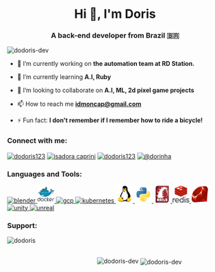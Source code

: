 <h1 align="center">Hi 👋, I'm Doris</h1>
<h3 align="center">A back-end developer from Brazil 🇧🇷</h3>

<p align="left"> <img src="https://komarev.com/ghpvc/?username=dodoris-dev&label=Profile%20views&color=0e75b6&style=flat" alt="dodoris-dev" /> </p>

- 🔭 I’m currently working on **the automation team at RD Station.**

- 🌱 I’m currently learning **A.I, Ruby**

- 👯 I’m looking to collaborate on **A.I, ML, 2d pixel game projects**

- 📫 How to reach me **idmoncap@gmail.com**

- ⚡ Fun fact: **I don't remember if I remember how to ride a bicycle!**

<h3 align="left">Connect with me:</h3>
<p align="left">
<a href="https://twitter.com/dodoris123" target="blank"><img align="center" src="https://raw.githubusercontent.com/rahuldkjain/github-profile-readme-generator/master/src/images/icons/Social/twitter.svg" alt="dodoris123" height="30" width="40" /></a>
<a href="https://linkedin.com/in/isadora caprini" target="blank"><img align="center" src="https://raw.githubusercontent.com/rahuldkjain/github-profile-readme-generator/master/src/images/icons/Social/linked-in-alt.svg" alt="isadora caprini" height="30" width="40" /></a>
<a href="https://instagram.com/dodoris123" target="blank"><img align="center" src="https://raw.githubusercontent.com/rahuldkjain/github-profile-readme-generator/master/src/images/icons/Social/instagram.svg" alt="dodoris123" height="30" width="40" /></a>
<a href="https://medium.com/@dorinha" target="blank"><img align="center" src="https://raw.githubusercontent.com/rahuldkjain/github-profile-readme-generator/master/src/images/icons/Social/medium.svg" alt="@dorinha" height="30" width="40" /></a>
</p>

<h3 align="left">Languages and Tools:</h3>
<p align="left"> <a href="https://www.blender.org/" target="_blank" rel="noreferrer"> <img src="https://download.blender.org/branding/community/blender_community_badge_white.svg" alt="blender" width="40" height="40"/> </a> <a href="https://www.docker.com/" target="_blank" rel="noreferrer"> <img src="https://raw.githubusercontent.com/devicons/devicon/master/icons/docker/docker-original-wordmark.svg" alt="docker" width="40" height="40"/> </a> <a href="https://cloud.google.com" target="_blank" rel="noreferrer"> <img src="https://www.vectorlogo.zone/logos/google_cloud/google_cloud-icon.svg" alt="gcp" width="40" height="40"/> </a> <a href="https://kubernetes.io" target="_blank" rel="noreferrer"> <img src="https://www.vectorlogo.zone/logos/kubernetes/kubernetes-icon.svg" alt="kubernetes" width="40" height="40"/> </a> <a href="https://www.linux.org/" target="_blank" rel="noreferrer"> <img src="https://raw.githubusercontent.com/devicons/devicon/master/icons/linux/linux-original.svg" alt="linux" width="40" height="40"/> </a> <a href="https://www.python.org" target="_blank" rel="noreferrer"> <img src="https://raw.githubusercontent.com/devicons/devicon/master/icons/python/python-original.svg" alt="python" width="40" height="40"/> </a> <a href="https://rubyonrails.org" target="_blank" rel="noreferrer"> <img src="https://raw.githubusercontent.com/devicons/devicon/master/icons/rails/rails-original-wordmark.svg" alt="rails" width="40" height="40"/> </a> <a href="https://redis.io" target="_blank" rel="noreferrer"> <img src="https://raw.githubusercontent.com/devicons/devicon/master/icons/redis/redis-original-wordmark.svg" alt="redis" width="40" height="40"/> </a> <a href="https://www.ruby-lang.org/en/" target="_blank" rel="noreferrer"> <img src="https://raw.githubusercontent.com/devicons/devicon/master/icons/ruby/ruby-original.svg" alt="ruby" width="40" height="40"/> </a> <a href="https://unity.com/" target="_blank" rel="noreferrer"> <img src="https://www.vectorlogo.zone/logos/unity3d/unity3d-icon.svg" alt="unity" width="40" height="40"/> </a> <a href="https://unrealengine.com/" target="_blank" rel="noreferrer"> <img src="https://raw.githubusercontent.com/kenangundogan/fontisto/036b7eca71aab1bef8e6a0518f7329f13ed62f6b/icons/svg/brand/unreal-engine.svg" alt="unreal" width="40" height="40"/> </a> </p>

<h3 align="left">Support:</h3>
<p><a href="https://ko-fi.com/dodoris"> <img align="left" src="https://cdn.ko-fi.com/cdn/kofi3.png?v=3" height="50" width="210" alt="dodoris" /></a></p><br><br>

<p><img align="left" src="https://github-readme-stats.vercel.app/api/top-langs?username=dodoris-dev&show_icons=true&locale=en&layout=compact" alt="dodoris-dev" /></p>

<p>&nbsp;<img align="center" src="https://github-readme-stats.vercel.app/api?username=dodoris-dev&show_icons=true&locale=en" alt="dodoris-dev" /></p>

